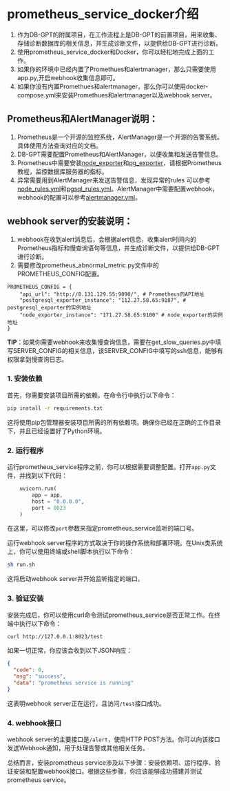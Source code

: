 # prometheus_service_docker介绍

1) 作为DB-GPT的附属项目，在工作流程上是DB-GPT的前置项目，用来收集、存储诊断数据库的相关信息，并生成诊断文件，以提供给DB-GPT进行诊断。
2) 使用prometheus_service_docker和Docker，你可以轻松地完成上面的工作。
3) 如果你的环境中已经内置了Promethues和alertmanager，那么只需要使用app.py,开启webhook收集信息即可。
4) 如果你没有内置Promethues和alertmanager，那么你可以使用docker-compose.yml来安装Promethues和alertmanager以及webhook server。


## Prometheus和AlertManager说明：
1) Prometheus是一个开源的监控系统，AlertManager是一个开源的告警系统。具体使用方法查询对应的文档。
2) DB-GPT需要配置Prometheus和AlertManager，以便收集和发送告警信息。
3) Prometheus中需要安装[node_exporter](https://github.com/prometheus/node_exporter)和[pg_exporter](https://github.com/Vonng/pg_exporter)，请根据Prometheus教程，监控数据库服务器的指标。
4) 异常需要用到AlertManager来发送告警信息，发现异常的rules 可以参考[node_rules.yml](./node_rules.yml)和[pgsql_rules.yml](./pgsql_rules.yml)。AlertManager中需要配置webhook，webhook的配置可以参考[alertmanager.yml](./alertmanager.yml)。


## webhook server的安装说明：
1) webhook在收到alert消息后，会根据alert信息，收集alert时间内的Prometheus指标和慢查询语句等信息，并生成诊断文件，以提供给DB-GPT进行诊断。
2) 需要修改prometheus_abnormal_metric.py文件中的PROMETHEUS_CONFIG配置。
```shell
PROMETHEUS_CONFIG = {
    "api_url": "http://8.131.129.55:9090/", # Prometheus的API地址
    "postgresql_exporter_instance": "112.27.58.65:9187", # postgresql_exporter的实例地址
    "node_exporter_instance": "171.27.58.65:9100" # node_exporter的实例地址
}
```


**TIP**：如果你需要webhook来收集慢查询信息，需要在get_slow_queries.py中填写SERVER_CONFIG的相关信息，该SERVER_CONFIG中填写的ssh信息，能够有权限拿到慢查询日志。

### 1. 安装依赖

首先，你需要安装项目所需的依赖。在命令行中执行以下命令：

```bash
pip install -r requirements.txt
```

这将使用pip包管理器安装项目所需的所有依赖项。确保你已经在正确的工作目录下，并且已经设置好了Python环境。

### 2. 运行程序

运行prometheus_service程序之前，你可以根据需要调整配置。打开`app.py`文件，并找到以下代码：

```python
    uvicorn.run(
        app = app,
        host = "0.0.0.0",
        port = 8023
    )
```

在这里，可以修改`port`参数来指定prometheus_service监听的端口号。

运行webhook server程序的方式取决于你的操作系统和部署环境。在Unix类系统上，你可以使用终端或shell脚本执行以下命令：

```bash
sh run.sh
```

这将启动webhook server并开始监听指定的端口。

### 3. 验证安装

安装完成后，你可以使用curl命令测试prometheus_service是否正常工作。在终端中执行以下命令：

```bash
curl http://127.0.0.1:8023/test
```

如果一切正常，你应该会收到以下JSON响应：

```json
{
  "code": 0,
  "msg": "success",
  "data": "prometheus service is running"
}
```

这表明webhook server正在运行，且访问`/test`接口成功。

### 4. webhook接口

webhook server的主要接口是`/alert`，使用HTTP POST方法。你可以向该接口发送Webhook通知，用于处理告警或其他相关任务。

总结而言，安装prometheus service涉及以下步骤：安装依赖项、运行程序、验证安装和配置webhook接口。根据这些步骤，你应该能够成功搭建并测试prometheus service。